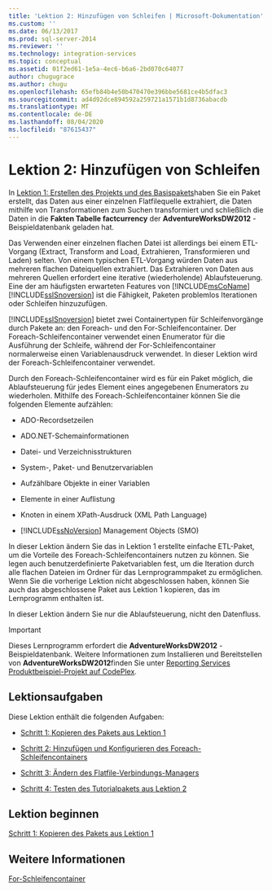 ```yaml
---
title: 'Lektion 2: Hinzufügen von Schleifen | Microsoft-Dokumentation'
ms.custom: ''
ms.date: 06/13/2017
ms.prod: sql-server-2014
ms.reviewer: ''
ms.technology: integration-services
ms.topic: conceptual
ms.assetid: 01f2ed61-1e5a-4ec6-b6a6-2bd070c64077
author: chugugrace
ms.author: chugu
ms.openlocfilehash: 65efb84b4e50b470470e396bbe5681ce4b5dfac3
ms.sourcegitcommit: ad4d92dce894592a259721a1571b1d8736abacdb
ms.translationtype: MT
ms.contentlocale: de-DE
ms.lasthandoff: 08/04/2020
ms.locfileid: "87615437"
---
```

# <a name="lesson-2-adding-looping"></a>Lektion 2: Hinzufügen von Schleifen
  In [Lektion 1: Erstellen des Projekts und des Basispakets](lesson-1-create-a-project-and-basic-package-with-ssis.md)haben Sie ein Paket erstellt, das Daten aus einer einzelnen Flatfilequelle extrahiert, die Daten mithilfe von Transformationen zum Suchen transformiert und schließlich die Daten in die **Fakten Tabelle factcurrency** der **AdventureWorksDW2012** -Beispieldatenbank geladen hat.  
  
 Das Verwenden einer einzelnen flachen Datei ist allerdings bei einem ETL-Vorgang (Extract, Transform and Load, Extrahieren, Transformieren und Laden) selten. Von einem typischen ETL-Vorgang würden Daten aus mehreren flachen Dateiquellen extrahiert. Das Extrahieren von Daten aus mehreren Quellen erfordert eine iterative (wiederholende) Ablaufsteuerung. Eine der am häufigsten erwarteten Features von [!INCLUDE[msCoName](../includes/msconame-md.md)] [!INCLUDE[ssISnoversion](../includes/ssisnoversion-md.md)] ist die Fähigkeit, Paketen problemlos Iterationen oder Schleifen hinzuzufügen.  
  
 [!INCLUDE[ssISnoversion](../includes/ssisnoversion-md.md)] bietet zwei Containertypen für Schleifenvorgänge durch Pakete an: den Foreach- und den For-Schleifencontainer. Der Foreach-Schleifencontainer verwendet einen Enumerator für die Ausführung der Schleife, während der For-Schleifencontainer normalerweise einen Variablenausdruck verwendet. In dieser Lektion wird der Foreach-Schleifencontainer verwendet.  
  
 Durch den Foreach-Schleifencontainer wird es für ein Paket möglich, die Ablaufsteuerung für jedes Element eines angegebenen Enumerators zu wiederholen. Mithilfe des Foreach-Schleifencontainer können Sie die folgenden Elemente aufzählen:  
  
-   ADO-Recordsetzeilen  
  
-   ADO.NET-Schemainformationen  
  
-   Datei- und Verzeichnisstrukturen  
  
-   System-, Paket- und Benutzervariablen  
  
-   Aufzählbare Objekte in einer Variablen  
  
-   Elemente in einer Auflistung  
  
-   Knoten in einem XPath-Ausdruck (XML Path Language)  
  
-   [!INCLUDE[ssNoVersion](../includes/ssnoversion-md.md)] Management Objects (SMO)  
  
 In dieser Lektion ändern Sie das in Lektion 1 erstellte einfache ETL-Paket, um die Vorteile des Foreach-Schleifencontainers nutzen zu können. Sie legen auch benutzerdefinierte Paketvariablen fest, um die Iteration durch alle flachen Dateien im Ordner für das Lernprogrammpaket zu ermöglichen. Wenn Sie die vorherige Lektion nicht abgeschlossen haben, können Sie auch das abgeschlossene Paket aus Lektion 1 kopieren, das im Lernprogramm enthalten ist.  
  
 In dieser Lektion ändern Sie nur die Ablaufsteuerung, nicht den Datenfluss.  
  
> [!IMPORTANT]  
>  Dieses Lernprogramm erfordert die **AdventureWorksDW2012** -Beispieldatenbank. Weitere Informationen zum Installieren und Bereitstellen von **AdventureWorksDW2012**finden Sie unter [Reporting Services Produktbeispiel-Projekt auf CodePlex](https://go.microsoft.com/fwlink/p/?LinkID=526910).  
  
## <a name="lesson-tasks"></a>Lektionsaufgaben  
 Diese Lektion enthält die folgenden Aufgaben:  
  
-   [Schritt 1: Kopieren des Pakets aus Lektion 1](lesson-2-1-copying-the-lesson-1-package.md)  
  
-   [Schritt 2: Hinzufügen und Konfigurieren des Foreach-Schleifencontainers](lesson-2-2-adding-and-configuring-the-foreach-loop-container.md)  
  
-   [Schritt 3: Ändern des Flatfile-Verbindungs-Managers](lesson-2-3-modifying-the-flat-file-connection-manager.md)  
  
-   [Schritt 4: Testen des Tutorialpakets aus Lektion 2](lesson-2-4-testing-the-lesson-2-tutorial-package.md)  
  
## <a name="start-the-lesson"></a>Lektion beginnen  
 [Schritt 1: Kopieren des Pakets aus Lektion 1](lesson-2-1-copying-the-lesson-1-package.md)  
  
## <a name="see-also"></a>Weitere Informationen  
 [For-Schleifencontainer](control-flow/for-loop-container.md)  
  
  
